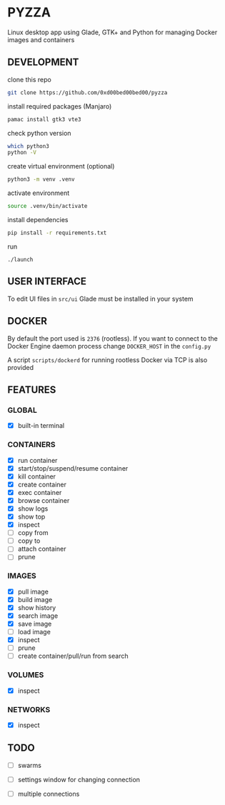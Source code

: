 # PYZZA
Linux desktop app using Glade, GTK+ and Python for managing Docker images and containers

## DEVELOPMENT

clone this repo

```bash
git clone https://github.com/0xd00bed00bed00/pyzza
```

install required packages (Manjaro)

```bash
pamac install gtk3 vte3
```

check python version

```bash
which python3
python -V
```

create virtual environment (optional)

```bash
python3 -m venv .venv
```

activate environment

```bash
source .venv/bin/activate
```

install dependencies

```bash
pip install -r requirements.txt
```

run

```
./launch
```

## USER INTERFACE

To edit UI files in `src/ui` Glade must be installed in your system


## DOCKER

By default the port used is `2376` (rootless). If you want to connect to the Docker Engine daemon process change `DOCKER_HOST` in the `config.py`

A script `scripts/dockerd` for running rootless Docker via TCP is also provided

## FEATURES
### GLOBAL
- [x] built-in terminal
### CONTAINERS
- [x] run container
- [x] start/stop/suspend/resume container
- [x] kill container
- [x] create container
- [x] exec container
- [x] browse container
- [x] show logs
- [x] show top
- [x] inspect
- [ ] copy from
- [ ] copy to
- [ ] attach container
- [ ] prune

### IMAGES
- [x] pull image
- [x] build image
- [x] show history
- [x] search image
- [x] save image
- [ ] load image
- [x] inspect
- [ ] prune
- [ ] create container/pull/run from search

### VOLUMES
- [x] inspect

### NETWORKS
- [x] inspect

## TODO

- [ ] swarms
- [ ] settings window for changing connection
- [ ] multiple connections

